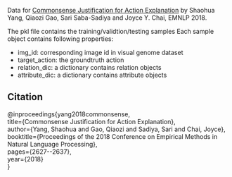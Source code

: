 Data for [Commonsense Justification for Action Explanation](http://aclweb.org/anthology/D18-1283) by  Shaohua Yang, Qiaozi Gao, Sari Saba-Sadiya and 
Joyce Y. Chai, EMNLP 2018.

The pkl file contains the training/validtion/testing samples
Each sample object contains following properties:
- img_id: corresponding image id in visual genome dataset
- target_action: the groundtruth action
- relation_dic: a dictionary contains relation objects
- attribute_dic: a dictionary contains attribute objects

## Citation
@inproceedings{yang2018commonsense,  
  title={Commonsense Justification for Action Explanation},   
  author={Yang, Shaohua and Gao, Qiaozi and Sadiya, Sari and Chai, Joyce},  
  booktitle={Proceedings of the 2018 Conference on Empirical Methods in Natural Language Processing},  
  pages={2627--2637},  
  year={2018}  
}  

